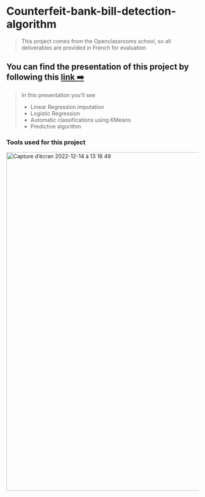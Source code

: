 # Counterfeit-bank-bill-detection-algorithm

> This project comes from the Openclassrooms school, so all deliverables are provided in French for evaluation

## You can find the presentation of this project by following this [link ➡️](https://www.canva.com/design/DAFSt4QUO-o/x65iqSWdyNgv6hWkB1aTcg/view?utm_content=DAFSt4QUO-o&utm_campaign=designshare&utm_medium=link&utm_source=publishsharelink)
> In this presentation you'll see
> - Linear Regression imputation
> - Logistic Regression
> - Automatic classifications using KMeans
> - Predictive algorithm

### Tools used for this project


<img width="886" alt="Capture d’écran 2022-12-14 à 13 16 49" src="https://user-images.githubusercontent.com/73248254/207593111-d52d4d06-90bf-45b5-8ad2-b04379eb34d9.png">
